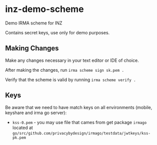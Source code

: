 # inz-demo-scheme
Demo IRMA scheme for INZ

Contains secret keys, use only for demo purposes.

## Making Changes
Make any changes necessary in your text editor or IDE of choice.

After making the changes, run `irma scheme sign sk.pem .`

Verify that the scheme is valid by running `irma scheme verify .`

## Keys

Be aware that we need to have match keys on all environments (mobile, keyshare and irma go server):

- `kss-0.pem` - you may use file that cames from get package `irmago` located at `go/src/github.com/privacybydesign/irmago/testdata/jwtkeys/kss-pk.pem`
